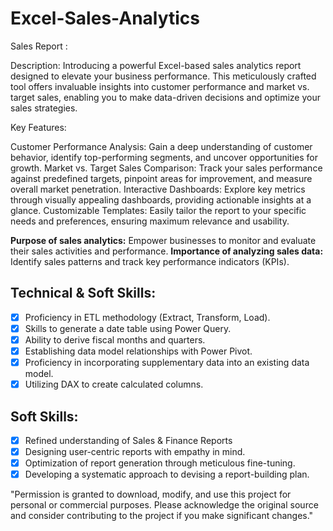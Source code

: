 # Excel-Sales-Analytics
Sales Report :

Description:
Introducing a powerful Excel-based sales analytics report designed to elevate your business performance. This meticulously crafted tool offers invaluable insights into customer performance and market vs. target sales, enabling you to make data-driven decisions and optimize your sales strategies.

Key Features:

Customer Performance Analysis: Gain a deep understanding of customer behavior, identify top-performing segments, and uncover opportunities for growth.
Market vs. Target Sales Comparison: Track your sales performance against predefined targets, pinpoint areas for improvement, and measure overall market penetration.
Interactive Dashboards: Explore key metrics through visually appealing dashboards, providing actionable insights at a glance.
Customizable Templates: Easily tailor the report to your specific needs and preferences, ensuring maximum relevance and usability.

**Purpose of sales analytics:** Empower businesses to monitor and evaluate their sales activities and performance.
**Importance of analyzing sales data:** Identify sales patterns and track key performance indicators (KPIs).
## Technical & Soft Skills:
- [x]	Proficiency in ETL methodology (Extract, Transform, Load).
- [x]	Skills to generate a date table using Power Query.
- [x]	Ability to derive fiscal months and quarters.
- [x]	Establishing data model relationships with Power Pivot.
- [x]	Proficiency in incorporating supplementary data into an existing data model.
- [x]	Utilizing DAX to create calculated columns.

## Soft Skills:
- [x]	Refined understanding of Sales & Finance Reports
- [x]	Designing user-centric reports with empathy in mind.
- [x]	Optimization of report generation through meticulous fine-tuning.
- [x]	Developing a systematic approach to devising a report-building plan.

"Permission is granted to download, modify, and use this project for personal or commercial purposes. Please acknowledge the original source and consider contributing to the project if you make significant changes."
